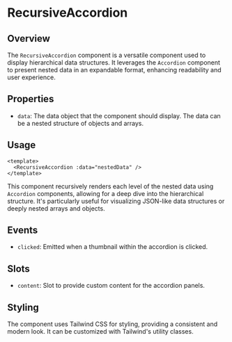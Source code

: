 
# RecursiveAccordion

## Overview
The `RecursiveAccordion` component is a versatile component used to display hierarchical data structures. It leverages the `Accordion` component to present nested data in an expandable format, enhancing readability and user experience.

## Properties
- `data`: The data object that the component should display. The data can be a nested structure of objects and arrays.

## Usage
```vue
<template>
  <RecursiveAccordion :data="nestedData" />
</template>
```

This component recursively renders each level of the nested data using `Accordion` components, allowing for a deep dive into the hierarchical structure. It's particularly useful for visualizing JSON-like data structures or deeply nested arrays and objects.

## Events
- `clicked`: Emitted when a thumbnail within the accordion is clicked.

## Slots
- `content`: Slot to provide custom content for the accordion panels.

## Styling
The component uses Tailwind CSS for styling, providing a consistent and modern look. It can be customized with Tailwind's utility classes.